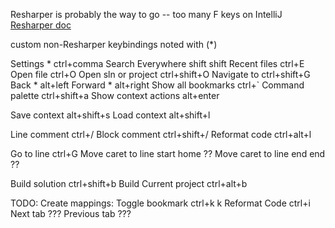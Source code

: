 Resharper is probably the way to go -- too many F keys on IntelliJ
[Resharper doc](https://www.jetbrains.com/help/rider/Reference_Keyboard_Shortcuts_Index.html?keymap=primary_resharper)

custom non-Resharper keybindings noted with (*)


Settings * 					ctrl+comma
Search Everywhere 			shift shift
Recent files				ctrl+E
Open file 					ctrl+O
Open sln or project			ctrl+shift+O
Navigate to 				ctrl+shift+G
Back *						alt+left
Forward *					alt+right
Show all bookmarks			ctrl+`
Command palette				ctrl+shift+a
Show context actions		alt+enter

Save context				alt+shift+s
Load context				alt+shift+l

Line comment				ctrl+/
Block comment				ctrl+shift+/
Reformat code				ctrl+alt+l

Go to line 					ctrl+G
Move caret to line start	home			??
Move caret to line end		end				??

Build solution				ctrl+shift+b
Build Current project		ctrl+alt+b



TODO: Create mappings:
Toggle bookmark				ctrl+k k
Reformat Code				ctrl+i
Next tab					???
Previous tab				???


